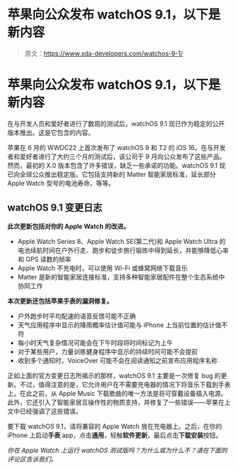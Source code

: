# 苹果向公众发布 watchOS 9.1，以下是新内容

> 原文：<https://www.xda-developers.com/watchos-9-1/>

# 苹果向公众发布 watchOS 9.1，以下是新内容

在与开发人员和爱好者进行了数周的测试后，watchOS 9.1 现已作为稳定的公开版本推出。这是它包含的内容。

苹果在 6 月的 WWDC22 上首次发布了 watchOS 9 和 T2 的 iOS 16。在与开发者和爱好者进行了大约三个月的测试后，该公司于 9 月向公众发布了这些产品。然而，最初的 X.0 版本包含了许多错误，缺乏一些承诺的功能。watchOS 9.1 现已向全球公众推出稳定版。它包括支持新的 Matter 智能家居标准，延长部分 Apple Watch 型号的电池寿命，等等。

## watchOS 9.1 变更日志

**此次更新包括对你的 Apple Watch 的改进。**

*   Apple Watch Series 8、Apple Watch SE(第二代)和 Apple Watch Ultra 的电池续航时间在户外行走、跑步和徒步旅行锻炼中得到延长，并能够降低心率和 GPS 读数的频率
*   Apple Watch 不充电时，可以使用 Wi-Fi 或蜂窝网络下载音乐
*   Matter 是新的智能家居连接标准，支持多种智能家居配件在整个生态系统中协同工作

**本次更新还包括苹果手表的漏洞修复。**

*   户外跑步时平均配速的语音反馈可能不正确
*   天气应用程序中显示的降雨概率估计值可能与 iPhone 上当前位置的估计值不符
*   每小时天气复杂情况可能会在下午时段将时间标记为上午
*   对于某些用户，力量训练健身程序中显示的持续时间可能不会提前
*   收到多个通知时，VoiceOver 可能不会在阅读通知之前宣布应用程序名称

正如上面的官方变更日志所揭示的那样，watchOS 9.1 主要是一次修复 bug 的更新。不过，值得注意的是，它允许用户在不需要充电器的情况下将音乐下载到手表上。在此之前，从 Apple Music 下载歌曲的唯一方法是将可穿戴设备插入电源。此外，它还引入了智能家居互操作性的物质支持，并修复了一些错误——苹果在上文中已经强调了这些错误。

要下载 watchOS 9.1，请将兼容的 Apple Watch 放在充电器上。之后，在你的 iPhone 上启动**手表** app，点击**通用**，轻触**软件更新**，最后点击**下载安装**按钮。

*你在 Apple Watch 上运行 watchOS 测试版吗？为什么或为什么不？请在下面的评论区告诉我们。*